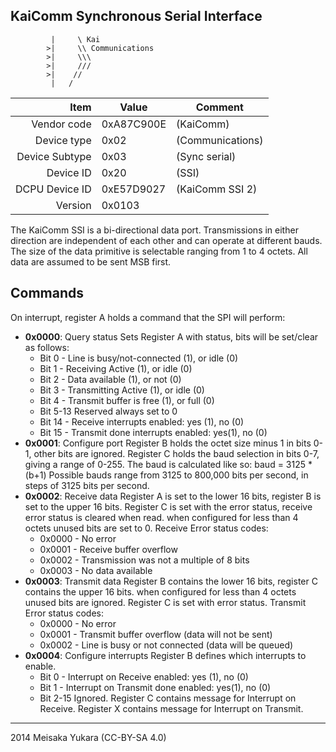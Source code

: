 KaiComm Synchronous Serial Interface
----

```
		 |     \ Kai 
		>|     \\ Communications
		>|     \\\
		>|     ///
		>|    //
		 |   /
```

|     Item       |   Value    |   Comment
| -------------: | ---------- | ----------------
|    Vendor code | 0xA87C900E | (KaiComm)
|    Device type | 0x02       | (Communications)
| Device Subtype | 0x03       | (Sync serial)
|      Device ID | 0x20       | (SSI)
| DCPU Device ID | 0xE57D9027 | (KaiComm SSI 2)
|        Version | 0x0103     |

The KaiComm SSI is a bi-directional data port.
Transmissions in either direction are independent of each other and can operate at different bauds.
The size of the data primitive is selectable ranging from 1 to 4 octets.
All data are assumed to be sent MSB first.

Commands
----

On interrupt, register A holds a command that the SPI will perform:

 - **0x0000**: Query status
   Sets Register A with status, bits will be set/clear as follows:
   - Bit 0 - Line is busy/not-connected (1), or idle (0)
   - Bit 1 - Receiving Active (1), or idle (0)
   - Bit 2 - Data available (1), or not (0)
   - Bit 3 - Transmitting Active (1), or idle (0)
   - Bit 4 - Transmit buffer is free (1), or full (0)
   - Bit 5-13 Reserved always set to 0
   - Bit 14 - Receive interrupts enabled: yes (1), no (0)
   - Bit 15 - Transmit done interrupts enabled: yes(1), no (0)
 - **0x0001**: Configure port
   Register B holds the octet size minus 1 in bits 0-1, other bits are ignored.
   Register C holds the baud selection in bits 0-7, giving a range of 0-255.
   The baud is calculated like so: baud = 3125 * (b+1)
   Possible bauds range from 3125 to 800,000 bits per second, in steps of 3125 bits per second.
 - **0x0002**: Receive data
   Register A is set to the lower 16 bits, register B is set to the upper 16 bits.
   Register C is set with the error status, receive error status is cleared when read.
   when configured for less than 4 octets unused bits are set to 0.
   Receive Error status codes:
   - 0x0000 - No error
   - 0x0001 - Receive buffer overflow
   - 0x0002 - Transmission was not a multiple of 8 bits
   - 0x0003 - No data available
 - **0x0003**: Transmit data
   Register B contains the lower 16 bits, register C contains the upper 16 bits.
   when configured for less than 4 octets unused bits are ignored.
   Register C is set with error status.
   Transmit Error status codes:
   - 0x0000 - No error
   - 0x0001 - Transmit buffer overflow (data will not be sent)
   - 0x0002 - Line is busy or not connected (data will be queued)
 - **0x0004**: Configure interrupts
   Register B defines which interrupts to enable.
   - Bit 0 - Interrupt on Receive enabled: yes (1), no (0)
   - Bit 1 - Interrupt on Transmit done enabled: yes(1), no (0)
   - Bit 2-15 Ignored.
   Register C contains message for Interrupt on Receive.
   Register X contains message for Interrupt on Transmit.

----

2014 Meisaka Yukara (CC-BY-SA 4.0)
